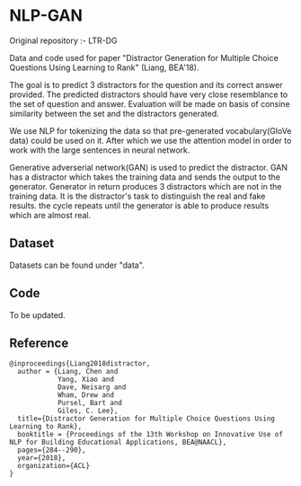 # NLP-GAN
Original repository :- LTR-DG

Data and code used for paper "Distractor Generation for Multiple Choice Questions Using Learning to Rank" (Liang, BEA'18). 

The goal is to predict 3 distractors for the question and its correct answer provided. The predicted distractors should have very close resemblance to the set of question and answer. Evaluation will be made on basis of consine similarity between the set and the distractors generated.

We use NLP for tokenizing the data so that pre-generated vocabulary(GloVe data) could be used on it. After which we use the attention model in order to work with the large sentences in neural network. 

Generative adverserial network(GAN) is used to predict the distractor. GAN has a distractor which takes the training data and sends the output to the generator. Generator in return produces 3 distractors which are not in the training data. It is the distractor's task to distinguish the real and fake results. the cycle repeats until the generator is able to produce results which are almost real.
## Dataset
Datasets can be found under "data".

## Code
To be updated.

## Reference
```
@inproceedings{Liang2018distractor,
  author = {Liang, Chen and
            Yang, Xiao and
            Dave, Neisarg and
            Wham, Drew and
            Pursel, Bart and
            Giles, C. Lee},
  title={Distractor Generation for Multiple Choice Questions Using Learning to Rank},
  booktitle = {Proceedings of the 13th Workshop on Innovative Use of NLP for Building Educational Applications, BEA@NAACL},
  pages={284--290},
  year={2018},
  organization={ACL}
}
```
